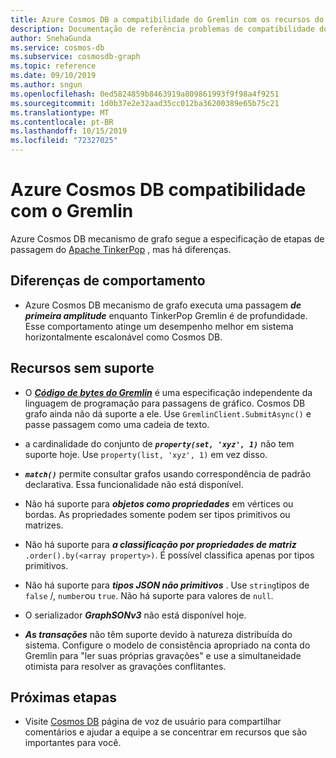 ```yaml
---
title: Azure Cosmos DB a compatibilidade do Gremlin com os recursos do TinkerPop
description: Documentação de referência problemas de compatibilidade do mecanismo grafo
author: SnehaGunda
ms.service: cosmos-db
ms.subservice: cosmosdb-graph
ms.topic: reference
ms.date: 09/10/2019
ms.author: sngun
ms.openlocfilehash: 0ed5824859b8463919a809861993f9f98a4f9251
ms.sourcegitcommit: 1d0b37e2e32aad35cc012ba36200389e65b75c21
ms.translationtype: MT
ms.contentlocale: pt-BR
ms.lasthandoff: 10/15/2019
ms.locfileid: "72327025"
---
```

# <a name="azure-cosmos-db-gremlin-compatibility"></a>Azure Cosmos DB compatibilidade com o Gremlin
Azure Cosmos DB mecanismo de grafo segue a especificação de etapas de passagem do [Apache TinkerPop](https://tinkerpop.apache.org/docs/current/reference/#graph-traversal-steps) , mas há diferenças.

## <a name="behavior-differences"></a>Diferenças de comportamento

* Azure Cosmos DB mecanismo de grafo executa uma passagem ***de primeira amplitude*** enquanto TinkerPop Gremlin é de profundidade. Esse comportamento atinge um desempenho melhor em sistema horizontalmente escalonável como Cosmos DB. 

## <a name="unsupported-features"></a>Recursos sem suporte

* O ***[Código de bytes do Gremlin](http://tinkerpop.apache.org/docs/current/tutorials/gremlin-language-variants/)*** é uma especificação independente da linguagem de programação para passagens de gráfico. Cosmos DB grafo ainda não dá suporte a ele. Use ```GremlinClient.SubmitAsync()``` e passe passagem como uma cadeia de texto.

* a cardinalidade do conjunto de ***```property(set, 'xyz', 1)```*** não tem suporte hoje. Use ```property(list, 'xyz', 1)``` em vez disso.

* ***```match()```*** permite consultar grafos usando correspondência de padrão declarativa. Essa funcionalidade não está disponível.

* Não há suporte para ***objetos como propriedades*** em vértices ou bordas. As propriedades somente podem ser tipos primitivos ou matrizes.

* Não há suporte para ***a classificação por propriedades de matriz*** ```.order().by(<array property>)```. É possível classifica apenas por tipos primitivos.

* Não há suporte para ***tipos JSON não primitivos*** . Use ```string```tipos de ```false``` /, ```number```ou ```true```. Não há suporte para valores de ```null```. 

* O serializador ***GraphSONv3*** não está disponível hoje.

* ***As transações*** não têm suporte devido à natureza distribuída do sistema.  Configure o modelo de consistência apropriado na conta do Gremlin para "ler suas próprias gravações" e use a simultaneidade otimista para resolver as gravações conflitantes.

## <a name="next-steps"></a>Próximas etapas
* Visite [Cosmos DB](https://feedback.azure.com/forums/263030-azure-cosmos-db) página de voz de usuário para compartilhar comentários e ajudar a equipe a se concentrar em recursos que são importantes para você.
